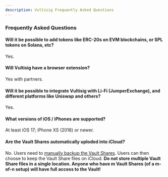 ```yaml
---
description: Vultisig Frequently Asked Questions
---
```


### Frequently Asked Questions

#### **Will it be possible to add tokens like ERC-20s on EVM blockchains, or SPL tokens on Solana, etc?**
Yes.

#### **Will Vultisig have a browser extension?**
Yes with partners.

#### **Will it be possible to integrate Vultisig with Li-Fi (JumperExchange), and different platforms like Uniswap and others?**
Yes.

#### **What versions of iOS / iPhones are supported?**
At least iOS 17; iPhone XS (2018) or newer.

#### **Are the Vault Shares automatically uploded into iCloud?**
No. Users need to [manually backup the Vault Shares](https://docs.vultisig.com/user-actions/managing-your-vault). Users can then choose to keep the Vault Share files on iCloud. **Do not store multiple Vault Share files in a single location. Anyone who have m Vault Shares (of a m-of-n setup) will have full access to the Vault!** 

